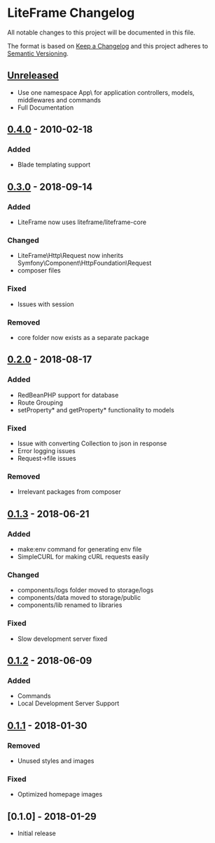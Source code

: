 # LiteFrame Changelog
All notable changes to this project will be documented in this file.

The format is based on [Keep a Changelog](http://keepachangelog.com/en/1.0.0/)
and this project adheres to [Semantic Versioning](http://semver.org/spec/v2.0.0.html).


## [Unreleased]

- Use one namespace App\\ for application controllers, models, middlewares and commands 
- Full Documentation

## [0.4.0] - 2010-02-18
### Added

- Blade templating support

## [0.3.0] - 2018-09-14
### Added

- LiteFrame now uses liteframe/liteframe-core

### Changed

- LiteFrame\Http\Request now inherits Symfony\Component\HttpFoundation\Request
- composer files

### Fixed

- Issues with session

### Removed

- core folder now exists as a separate package


## [0.2.0] - 2018-08-17
### Added
- RedBeanPHP support for database
- Route Grouping
- setProperty* and getProperty* functionality to models

### Fixed
- Issue with converting Collection to json in response
- Error logging issues
- Request->file issues

### Removed
- Irrelevant packages from composer


## [0.1.3] - 2018-06-21
### Added
- make:env command for generating env file
- SimpleCURL for making cURL requests easily

### Changed
- components/logs folder moved to storage/logs
- components/data moved to storage/public
- components/lib renamed to libraries

### Fixed
- Slow development server fixed


## [0.1.2] - 2018-06-09
### Added
- Commands
- Local Development Server Support

## [0.1.1] - 2018-01-30
### Removed
- Unused styles and images

### Fixed
- Optimized homepage images

## [0.1.0] - 2018-01-29
- Initial release

[Unreleased]: https://github.com/avonnadozie/LiteFrame/compare/v0.4.0...HEAD
[0.1.1]: https://github.com/avonnadozie/LiteFrame/compare/v0.1.0...v0.1.1
[0.1.2]: https://github.com/avonnadozie/LiteFrame/compare/v0.1.1...v0.1.2
[0.1.3]: https://github.com/avonnadozie/LiteFrame/compare/v0.1.2...v0.1.3
[0.2.0]: https://github.com/avonnadozie/LiteFrame/compare/v0.1.3...v0.2.0
[0.3.0]: https://github.com/avonnadozie/LiteFrame/compare/v0.2.0...v0.3.0
[0.4.0]: https://github.com/avonnadozie/LiteFrame/compare/v0.3.0...v0.4.0